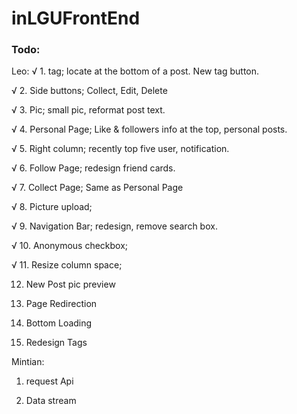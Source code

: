 # inLGUFrontEnd
### Todo:

Leo:
√ 1. tag; locate at the bottom of a post. New tag button.

√ 2. Side buttons; Collect, Edit, Delete

√ 3. Pic; small pic, reformat post text.

√ 4. Personal Page; Like & followers info at the top, personal posts.

√ 5. Right column; recently top five user, notification.

√ 6. Follow Page; redesign friend cards.

√ 7. Collect Page; Same as Personal Page

√ 8. Picture upload;

√ 9. Navigation Bar; redesign, remove search box.

√ 10. Anonymous checkbox;

√ 11. Resize column space;

12. New Post pic preview

13. Page Redirection

14. Bottom Loading

15. Redesign Tags

Mintian:
1. request Api

2. Data stream


